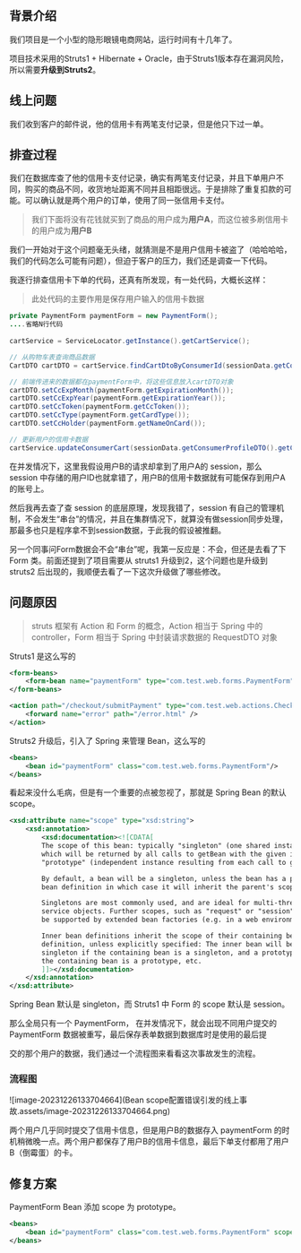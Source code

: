 ## 背景介绍

我们项目是一个小型的隐形眼镜电商网站，运行时间有十几年了。



项目技术采用的Struts1 + Hibernate + Oracle，由于Struts1版本存在漏洞风险，所以需要**升级到Struts2**。



## 线上问题

我们收到客户的邮件说，他的信用卡有两笔支付记录，但是他只下过一单。



## 排查过程

我们在数据库查了他的信用卡支付记录，确实有两笔支付记录，并且下单用户不同，购买的商品不同，收货地址距离不同并且相距很远。于是排除了重复扣款的可能。可以确认就是两个用户的订单，使用了同一张信用卡支付。



> 我们下面将没有花钱就买到了商品的用户成为**用户A**，而这位被多刷信用卡的用户成为**用户B**



我们一开始对于这个问题毫无头绪，就猜测是不是用户信用卡被盗了（哈哈哈哈，我们的代码怎么可能有问题），但迫于客户的压力，我们还是调查一下代码。



我逐行排查信用卡下单的代码，还真有所发现，有一处代码，大概长这样：

> 此处代码的主要作用是保存用户输入的信用卡数据

```java
private PaymentForm paymentForm = new PaymentForm();
....省略N行代码
    
cartService = ServiceLocator.getInstance().getCartService();

// 从购物车表查询商品数据
CartDTO cartDTO = cartService.findCartDtoByConsumerId(sessionData.getConsumerProfileDTO().getConsumerID());

// 前端传进来的数据都在paymentForm中，将这些信息放入cartDTO对象
cartDTO.setCcExpMonth(paymentForm.getExpirationMonth());
cartDTO.setCcExpYear(paymentForm.getExpirationYear());
cartDTO.setCcToken(paymentForm.getCcToken());
cartDTO.setCcType(paymentForm.getCardType());
cartDTO.setCcHolder(paymentForm.getNameOnCard());

// 更新用户的信用卡数据
cartService.updateConsumerCart(sessionData.getConsumerProfileDTO().getConsumerID(), cartDTO);
```



在并发情况下，这里我假设用户B的请求却拿到了用户A的 session，那么 session 中存储的用户ID也就拿错了，用户B的信用卡数据就有可能保存到用户A的账号上。



然后我再去查了查 session 的底层原理，发现我错了，session 有自己的管理机制，不会发生“串台”的情况，并且在集群情况下，就算没有做session同步处理，那最多也只是程序拿不到session数据，于此我的假设被推翻。



另一个同事问Form数据会不会“串台”呢，我第一反应是：不会，但还是去看了下 Form 类。前面还提到了项目需要从 struts1 升级到2，这个问题也是升级到 struts2 后出现的，我顺便去看了一下这次升级做了哪些修改。



## 问题原因

> struts 框架有 Action 和 Form 的概念，Action 相当于 Spring 中的 controller，Form 相当于 Spring 中封装请求数据的 RequestDTO 对象



Struts1 是这么写的

```xml
<form-beans>
    <form-bean name="paymentForm" type="com.test.web.forms.PaymentForm" />
</form-beans>

<action path="/checkout/submitPayment" type="com.test.web.actions.CheckoutAction" parameter="paymentPreAuth" name="paymentForm" >
	<forward name="error" path="/error.html" />
</action>
```



Struts2 升级后，引入了 Spring 来管理 Bean，这么写的

```xml
<beans>
	<bean id="paymentForm" class="com.test.web.forms.PaymentForm"/>
</beans>
```



看起来没什么毛病，但是有一个重要的点被忽视了，那就是 Spring Bean 的默认 scope。

~~~xml
<xsd:attribute name="scope" type="xsd:string">
    <xsd:annotation>
        <xsd:documentation><![CDATA[
        The scope of this bean: typically "singleton" (one shared instance,
        which will be returned by all calls to getBean with the given id), or
        "prototype" (independent instance resulting from each call to getBean).

        By default, a bean will be a singleton, unless the bean has a parent
        bean definition in which case it will inherit the parent's scope.

        Singletons are most commonly used, and are ideal for multi-threaded
        service objects. Further scopes, such as "request" or "session", might
        be supported by extended bean factories (e.g. in a web environment).

        Inner bean definitions inherit the scope of their containing bean
        definition, unless explicitly specified: The inner bean will be a
        singleton if the containing bean is a singleton, and a prototype if
        the containing bean is a prototype, etc.
        ]]></xsd:documentation>
    </xsd:annotation>
</xsd:attribute>
~~~



Spring Bean 默认是 singleton，而 Struts1 中 Form 的 scope 默认是 session。



那么全局只有一个 PaymentForm， 在并发情况下，就会出现不同用户提交的 PaymentForm 数据被重写，最后保存表单数据到数据库时是使用的最后提



交的那个用户的数据，我们通过一个流程图来看看这次事故发生的流程。

### 流程图

![image-20231226133704664](Bean scope配置错误引发的线上事故.assets/image-20231226133704664.png)

两个用户几乎同时提交了信用卡信息，但是用户B的数据存入 paymentForm 的时机稍微晚一点。两个用户都保存了用户B的信用卡信息，最后下单支付都用了用户B（倒霉蛋）的卡。

## 修复方案

PaymentForm Bean 添加 scope 为 prototype。

```xml
<beans>
	<bean id="paymentForm" class="com.test.web.forms.PaymentForm" scope="prototype" />
</beans>
```

